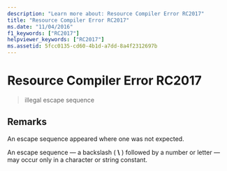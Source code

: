 ```yaml
---
description: "Learn more about: Resource Compiler Error RC2017"
title: "Resource Compiler Error RC2017"
ms.date: "11/04/2016"
f1_keywords: ["RC2017"]
helpviewer_keywords: ["RC2017"]
ms.assetid: 5fcc0135-cd60-4b1d-a7dd-8a4f2312697b
---
```

# Resource Compiler Error RC2017

> illegal escape sequence

## Remarks

An escape sequence appeared where one was not expected.

An escape sequence — a backslash ( **\\** ) followed by a number or letter — may occur only in a character or string constant.
